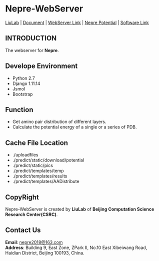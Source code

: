 # Nepre-WebServer

[LiuLab]() | [Document]() | [WebServer Link]() | [Nepre Potential]() | [Software Link]()

## INTRODUCTION
The webserver for **Nepre**.

## Develope Environment
* Python 2.7
* Django 1.11.14
* Jsmol
* Bootstrap

## Function
* Get amino pair distribution of different layers.
* Calculate the potential energy of a single or a series of PDB.

## Cache File Location
* ./uploadfiles
* ./predict/static/download/potential
* ./predict/static/pics
* ./predict/templates/temp
* ./predict/templates/results
* ./predict/templates/AADistribute
## CopyRight
Nepre-WebServer is created by **LiuLab** of **Beijing Computation Science Research Center(CSRC)**.

## Contact Us
**Email**: nepre2018@163.com  
**Address**: Building 9, East Zone, ZPark II, No.10 East Xibeiwang Road, Haidian District, Beijing 100193, China.